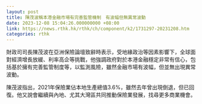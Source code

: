 ```yaml
---
layout: post
title: 陳茂波稱本港金融市場有完善監管機制　有波幅但無異常波動
date: 2023-12-08 15:04:26.000000000 +08:00
link: https://news.rthk.hk/rthk/ch/component/k2/1731297-20231208.htm
categories: rthk
---
```


財政司司長陳茂波在亞洲保險論壇致辭時表示，受地緣政治等因素影響下，全球面對經濟增長放緩、利率高企等挑戰，他強調政府對於本港金融穩定非常有信心，包括基於擁有完善監管制度等，以監測風險，雖然金融市場有波幅，但並無出現異常波動。

陳茂波指出，2021年保險業佔本地生產總值3.6%，雖然去年曾出現倒退，但已回復。他又說會繼續與內地、尤其大灣區共同推動保險業發展，找尋更多商業機會。
